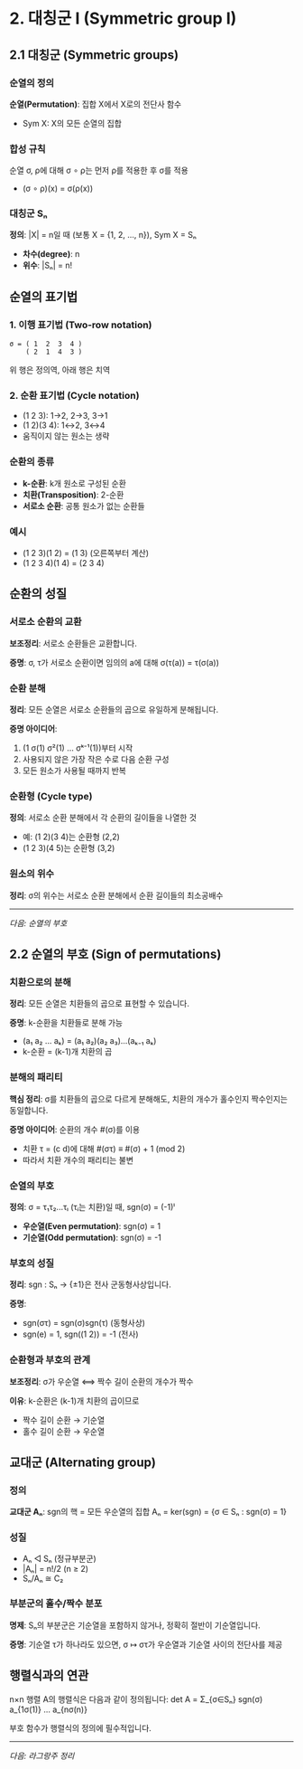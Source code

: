 # 2. 대칭군 I (Symmetric group I)

## 2.1 대칭군 (Symmetric groups)

### 순열의 정의
**순열(Permutation)**: 집합 X에서 X로의 전단사 함수
- Sym X: X의 모든 순열의 집합

### 합성 규칙  
순열 σ, ρ에 대해 σ ∘ ρ는 먼저 ρ를 적용한 후 σ를 적용
- (σ ∘ ρ)(x) = σ(ρ(x))

### 대칭군 Sₙ
**정의**: |X| = n일 때 (보통 X = {1, 2, ..., n}), Sym X = Sₙ
- **차수(degree)**: n
- **위수**: |Sₙ| = n!

## 순열의 표기법

### 1. 이행 표기법 (Two-row notation)
```
σ = ( 1  2  3  4 )
    ( 2  1  4  3 )
```
위 행은 정의역, 아래 행은 치역

### 2. 순환 표기법 (Cycle notation)  
- (1 2 3): 1→2, 2→3, 3→1
- (1 2)(3 4): 1↔2, 3↔4
- 움직이지 않는 원소는 생략

### 순환의 종류
- **k-순환**: k개 원소로 구성된 순환
- **치환(Transposition)**: 2-순환  
- **서로소 순환**: 공통 원소가 없는 순환들

### 예시
- (1 2 3)(1 2) = (1 3) (오른쪽부터 계산)
- (1 2 3 4)(1 4) = (2 3 4)

## 순환의 성질

### 서로소 순환의 교환
**보조정리**: 서로소 순환들은 교환합니다.

**증명**: σ, τ가 서로소 순환이면 임의의 a에 대해 σ(τ(a)) = τ(σ(a))

### 순환 분해
**정리**: 모든 순열은 서로소 순환들의 곱으로 유일하게 분해됩니다.

**증명 아이디어**: 
1. (1 σ(1) σ²(1) ... σᵏ⁻¹(1))부터 시작
2. 사용되지 않은 가장 작은 수로 다음 순환 구성
3. 모든 원소가 사용될 때까지 반복

### 순환형 (Cycle type)
**정의**: 서로소 순환 분해에서 각 순환의 길이들을 나열한 것
- 예: (1 2)(3 4)는 순환형 (2,2)
- (1 2 3)(4 5)는 순환형 (3,2)

### 원소의 위수
**정리**: σ의 위수는 서로소 순환 분해에서 순환 길이들의 최소공배수

---
*다음: 순열의 부호*
## 2.2 순열의 부호 (Sign of permutations)

### 치환으로의 분해
**정리**: 모든 순열은 치환들의 곱으로 표현할 수 있습니다.

**증명**: k-순환을 치환들로 분해 가능
- (a₁ a₂ ... aₖ) = (a₁ a₂)(a₂ a₃)...(aₖ₋₁ aₖ)
- k-순환 = (k-1)개 치환의 곱

### 분해의 패리티
**핵심 정리**: σ를 치환들의 곱으로 다르게 분해해도, 치환의 개수가 홀수인지 짝수인지는 동일합니다.

**증명 아이디어**: 
순환의 개수 #(σ)를 이용
- 치환 τ = (c d)에 대해 #(στ) ≡ #(σ) + 1 (mod 2)
- 따라서 치환 개수의 패리티는 불변

### 순열의 부호
**정의**: σ = τ₁τ₂...τₗ (τᵢ는 치환)일 때,
sgn(σ) = (-1)ˡ

- **우순열(Even permutation)**: sgn(σ) = 1
- **기순열(Odd permutation)**: sgn(σ) = -1

### 부호의 성질
**정리**: sgn : Sₙ → {±1}은 전사 군동형사상입니다.

**증명**:
- sgn(στ) = sgn(σ)sgn(τ) (동형사상)
- sgn(e) = 1, sgn((1 2)) = -1 (전사)

### 순환형과 부호의 관계
**보조정리**: σ가 우순열 ⟺ 짝수 길이 순환의 개수가 짝수

**이유**: k-순환은 (k-1)개 치환의 곱이므로
- 짝수 길이 순환 → 기순열
- 홀수 길이 순환 → 우순열

## 교대군 (Alternating group)

### 정의
**교대군 Aₙ**: sgn의 핵 = 모든 우순열의 집합
Aₙ = ker(sgn) = {σ ∈ Sₙ : sgn(σ) = 1}

### 성질
- Aₙ ◁ Sₙ (정규부분군)
- |Aₙ| = n!/2 (n ≥ 2)
- Sₙ/Aₙ ≅ C₂

### 부분군의 홀수/짝수 분포
**명제**: Sₙ의 부분군은 기순열을 포함하지 않거나, 정확히 절반이 기순열입니다.

**증명**: 기순열 τ가 하나라도 있으면, σ ↦ στ가 우순열과 기순열 사이의 전단사를 제공

## 행렬식과의 연관
n×n 행렬 A의 행렬식은 다음과 같이 정의됩니다:
det A = Σ_{σ∈Sₙ} sgn(σ) a_{1σ(1)} ... a_{nσ(n)}

부호 함수가 행렬식의 정의에 필수적입니다.

---
*다음: 라그랑주 정리*